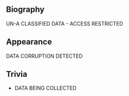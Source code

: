 ## Biography

UN-A CLASSIFIED DATA - ACCESS RESTRICTED

## Appearance

DATA CORRUPTION DETECTED

## Trivia

* DATA BEING COLLECTED
